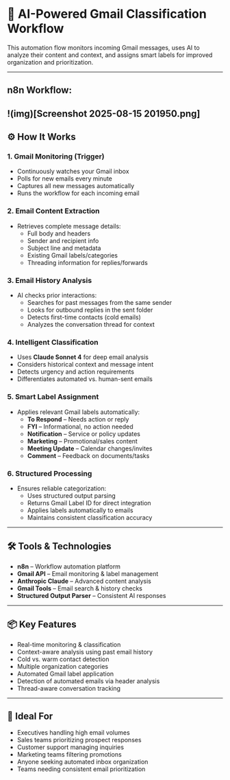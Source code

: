 # 📧 AI-Powered Gmail Classification Workflow

This automation flow monitors incoming Gmail messages, uses AI to analyze their content and context, and assigns smart labels for improved organization and prioritization.

---
## n8n Workflow:
!(img)[Screenshot 2025-08-15 201950.png]
---

## ⚙️ How It Works

### 1. Gmail Monitoring (Trigger)
- Continuously watches your Gmail inbox
- Polls for new emails every minute
- Captures all new messages automatically
- Runs the workflow for each incoming email

### 2. Email Content Extraction
- Retrieves complete message details:
  - Full body and headers
  - Sender and recipient info
  - Subject line and metadata
  - Existing Gmail labels/categories
  - Threading information for replies/forwards

### 3. Email History Analysis
- AI checks prior interactions:
  - Searches for past messages from the same sender
  - Looks for outbound replies in the sent folder
  - Detects first-time contacts (cold emails)
  - Analyzes the conversation thread for context

### 4. Intelligent Classification
- Uses **Claude Sonnet 4** for deep email analysis
- Considers historical context and message intent
- Detects urgency and action requirements
- Differentiates automated vs. human-sent emails

### 5. Smart Label Assignment
- Applies relevant Gmail labels automatically:
  - **To Respond** – Needs action or reply
  - **FYI** – Informational, no action needed
  - **Notification** – Service or policy updates
  - **Marketing** – Promotional/sales content
  - **Meeting Update** – Calendar changes/invites
  - **Comment** – Feedback on documents/tasks

### 6. Structured Processing
- Ensures reliable categorization:
  - Uses structured output parsing
  - Returns Gmail Label ID for direct integration
  - Applies labels automatically to emails
  - Maintains consistent classification accuracy

---

## 🛠 Tools & Technologies
- **n8n** – Workflow automation platform  
- **Gmail API** – Email monitoring & label management  
- **Anthropic Claude** – Advanced content analysis  
- **Gmail Tools** – Email search & history checks  
- **Structured Output Parser** – Consistent AI responses  

---

## 📦 Key Features
- Real-time monitoring & classification
- Context-aware analysis using past email history
- Cold vs. warm contact detection
- Multiple organization categories
- Automated Gmail label application
- Detection of automated emails via header analysis
- Thread-aware conversation tracking

---

## 🚀 Ideal For
- Executives handling high email volumes
- Sales teams prioritizing prospect responses
- Customer support managing inquiries
- Marketing teams filtering promotions
- Anyone seeking automated inbox organization
- Teams needing consistent email prioritization
